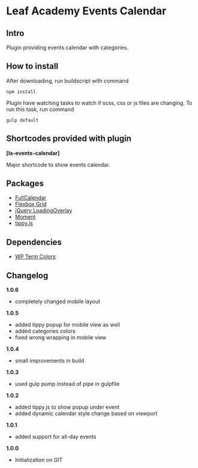 # Leaf Academy Events Calendar

## Intro

Plugin providing events calendar with categories.

## How to install
 
After downloading, run buildscript with command

```
npm install
```

Plugin have watching tasks to watch if scss, css or js files are changing. To run this task, run command

```
gulp default
```
 
## Shortcodes provided with plugin

**[la-events-calendar]**

Major shortcode to show events calendar.

## Packages 

- [FullCalendar](https://fullcalendar.io/)
- [Flexbox Grid](http://flexboxgrid.com/)
- [jQuery LoadingOverlay](https://github.com/gasparesganga/jquery-loading-overlay)
- [Moment](https://momentjs.com/)
- [tippy.js](https://atomiks.github.io/tippyjs/)

## Dependencies

- [WP Term Colors](https://sk.wordpress.org/plugins/wp-term-colors/)

## Changelog

**1.0.6**

- completely changed mobile layout

**1.0.5**

- added tippy popup for mobile view as well
- added categories colors
- fixed wrong wrapping in mobile view

**1.0.4**

- small improvements in build

**1.0.3**

- used gulp pump instead of pipe in gulpfile

**1.0.2**

- added tippy.js to show popup under event
- added dynamic calendar style change based on viewport

**1.0.1**

- added support for all-day events

**1.0.0**

- Initialization on GIT